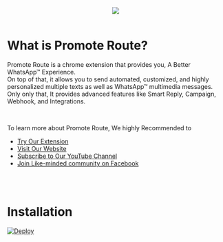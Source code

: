 </br>
</br>
<p align="center">
<a href="https://promoteroute.com">
 <img src="https://promoteroute.com/wp-content/uploads/2022/03/Promote-Route-Logo.png" />
 </a>
 </br>
 </br>
</p>

# What is Promote Route?

Promote Route is a chrome extension that provides you, A Better WhatsApp™ Experience.</br>
On top of that, it allows you to send automated, customized, and highly personalized multiple texts as well as WhatsApp™ multimedia messages.</br>
Only only that, It provides advanced features like Smart Reply, Campaign, Webhook, and Integrations.

 </br>

To learn more about Promote Route, We highly Recommended to

- [Try Our Extension](https://chrome.google.com/webstore/detail/promote-route-a-better-wh/lgfomefmfkpdfhndeaaikffjbfobajbg)</br>
- [Visit Our Website](https://promoteroute.com)</br>
- [Subscribe to Our YouTube Channel](https://www.youtube.com/c/PromoteRoute)</br>
- [Join Like-minded community on Facebook](https://www.facebook.com/groups/promoteroute)</br>


</br>
</br>

# Installation
[![Deploy](https://www.herokucdn.com/deploy/button.svg)](https://dashboard.heroku.com/new-app?template=https://github.com/PromoteRoute/Webhook-Heroku)

